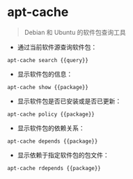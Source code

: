 # apt-cache

> Debian 和 Ubuntu 的软件包查询工具

- 通过当前软件源查询软件包：

`apt-cache search {{query}}`

- 显示软件包的信息：

`apt-cache show {{package}}`

- 显示软件包是否已安装或是否已更新：

`apt-cache policy {{package}}`

- 显示软件包的依赖关系：

`apt-cache depends {{package}}`

- 显示依赖于指定软件包的包文件：

`apt-cache rdepends {{package}}`

[#]: contributors: ([李峰])